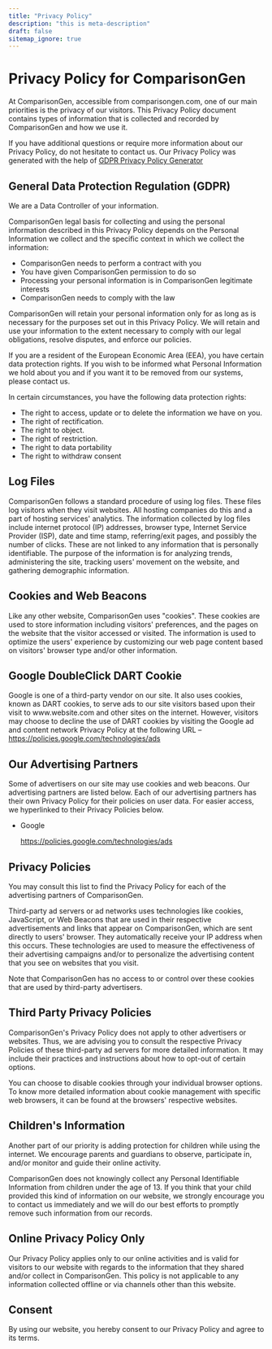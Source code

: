 ```yaml
---
title: "Privacy Policy"
description: "this is meta-description"
draft: false
sitemap_ignore: true
---
```


<h1>Privacy Policy for ComparisonGen</h1>

<p>At ComparisonGen, accessible from comparisongen.com, one of our main priorities is the privacy of our visitors. This Privacy Policy document contains types of information that is collected and recorded by ComparisonGen and how we use it.</p>

<p>If you have additional questions or require more information about our Privacy Policy, do not hesitate to contact us. Our Privacy Policy was generated with the help of <a href="https://www.termsfeed.com/privacy-policy-generator/">GDPR Privacy Policy Generator</a></p>

<h2>General Data Protection Regulation (GDPR)</h2>
<p>We are a Data Controller of your information.</p>

<p>ComparisonGen legal basis for collecting and using the personal information described in this Privacy Policy depends on the Personal Information we collect and the specific context in which we collect the information:</p>
<ul>
    <li>ComparisonGen needs to perform a contract with you</li>
    <li>You have given ComparisonGen permission to do so</li>
    <li>Processing your personal information is in ComparisonGen legitimate interests</li>
    <li>ComparisonGen needs to comply with the law</li>
</ul>
  
<p>ComparisonGen will retain your personal information only for as long as is necessary for the purposes set out in this Privacy Policy. We will retain and use your information to the extent necessary to comply with our legal obligations, resolve disputes, and enforce our policies.</p>

<p>If you are a resident of the European Economic Area (EEA), you have certain data protection rights. If you wish to be informed what Personal Information we hold about you and if you want it to be removed from our systems, please contact us.</p>
<p>In certain circumstances, you have the following data protection rights:</p>
<ul>
    <li>The right to access, update or to delete the information we have on you.</li>
    <li>The right of rectification.</li> 
    <li>The right to object.</li>
    <li>The right of restriction.</li>
    <li>The right to data portability</li>
    <li>The right to withdraw consent</li>
</ul>

<h2>Log Files</h2>

<p>ComparisonGen follows a standard procedure of using log files. These files log visitors when they visit websites. All hosting companies do this and a part of hosting services' analytics. The information collected by log files include internet protocol (IP) addresses, browser type, Internet Service Provider (ISP), date and time stamp, referring/exit pages, and possibly the number of clicks. These are not linked to any information that is personally identifiable. The purpose of the information is for analyzing trends, administering the site, tracking users' movement on the website, and gathering demographic information.</p>

<h2>Cookies and Web Beacons</h2>

<p>Like any other website, ComparisonGen uses "cookies". These cookies are used to store information including visitors' preferences, and the pages on the website that the visitor accessed or visited. The information is used to optimize the users' experience by customizing our web page content based on visitors' browser type and/or other information.</p>

<h2>Google DoubleClick DART Cookie</h2>

<p>Google is one of a third-party vendor on our site. It also uses cookies, known as DART cookies, to serve ads to our site visitors based upon their visit to www.website.com and other sites on the internet. However, visitors may choose to decline the use of DART cookies by visiting the Google ad and content network Privacy Policy at the following URL – <a href="https://policies.google.com/technologies/ads">https://policies.google.com/technologies/ads</a></p>

<h2>Our Advertising Partners</h2>

<p>Some of advertisers on our site may use cookies and web beacons. Our advertising partners are listed below. Each of our advertising partners has their own Privacy Policy for their policies on user data. For easier access, we hyperlinked to their Privacy Policies below.</p>

<ul>
    <li>
        <p>Google</p>
        <p><a href="https://policies.google.com/technologies/ads">https://policies.google.com/technologies/ads</a></p>
    </li>
</ul>

<h2>Privacy Policies</h2>

<P>You may consult this list to find the Privacy Policy for each of the advertising partners of ComparisonGen.</p>

<p>Third-party ad servers or ad networks uses technologies like cookies, JavaScript, or Web Beacons that are used in their respective advertisements and links that appear on ComparisonGen, which are sent directly to users' browser. They automatically receive your IP address when this occurs. These technologies are used to measure the effectiveness of their advertising campaigns and/or to personalize the advertising content that you see on websites that you visit.</p>

<p>Note that ComparisonGen has no access to or control over these cookies that are used by third-party advertisers.</p>

<h2>Third Party Privacy Policies</h2>

<p>ComparisonGen's Privacy Policy does not apply to other advertisers or websites. Thus, we are advising you to consult the respective Privacy Policies of these third-party ad servers for more detailed information. It may include their practices and instructions about how to opt-out of certain options. </p>

<p>You can choose to disable cookies through your individual browser options. To know more detailed information about cookie management with specific web browsers, it can be found at the browsers' respective websites.</p>

<h2>Children's Information</h2>

<p>Another part of our priority is adding protection for children while using the internet. We encourage parents and guardians to observe, participate in, and/or monitor and guide their online activity.</p>

<p>ComparisonGen does not knowingly collect any Personal Identifiable Information from children under the age of 13. If you think that your child provided this kind of information on our website, we strongly encourage you to contact us immediately and we will do our best efforts to promptly remove such information from our records.</p>

<h2>Online Privacy Policy Only</h2>

<p>Our Privacy Policy applies only to our online activities and is valid for visitors to our website with regards to the information that they shared and/or collect in ComparisonGen. This policy is not applicable to any information collected offline or via channels other than this website.</p>

<h2>Consent</h2>

<p>By using our website, you hereby consent to our Privacy Policy and agree to its terms.</p>
